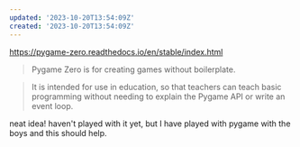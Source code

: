 ```yaml
---
updated: '2023-10-20T13:54:09Z'
created: '2023-10-20T13:54:09Z'
---
```

https://pygame-zero.readthedocs.io/en/stable/index.html

> Pygame Zero is for creating games without boilerplate.

> It is intended for use in education, so that teachers can teach basic programming without needing to explain the Pygame API or write an event loop.

neat idea! haven't played with it yet, but I have played with pygame with the boys and this should help.